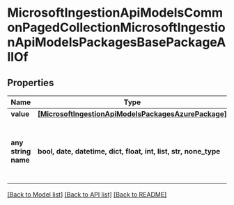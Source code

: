 # MicrosoftIngestionApiModelsCommonPagedCollectionMicrosoftIngestionApiModelsPackagesBasePackageAllOf


## Properties
Name | Type | Description | Notes
------------ | ------------- | ------------- | -------------
**value** | [**[MicrosoftIngestionApiModelsPackagesAzurePackage]**](MicrosoftIngestionApiModelsPackagesAzurePackage.md) |  | [optional] 
**any string name** | **bool, date, datetime, dict, float, int, list, str, none_type** | any string name can be used but the value must be the correct type | [optional]

[[Back to Model list]](../README.md#documentation-for-models) [[Back to API list]](../README.md#documentation-for-api-endpoints) [[Back to README]](../README.md)


